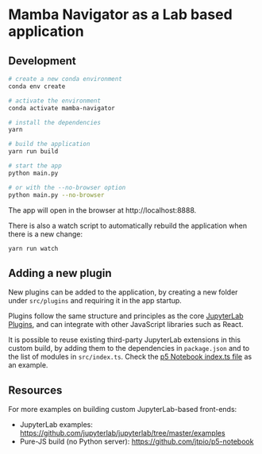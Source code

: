 # Mamba Navigator as a Lab based application

## Development

```bash
# create a new conda environment
conda env create

# activate the environment
conda activate mamba-navigator

# install the dependencies
yarn

# build the application
yarn run build

# start the app
python main.py

# or with the --no-browser option
python main.py --no-browser
```

The app will open in the browser at http://localhost:8888.

There is also a watch script to automatically rebuild the application when there is a new change:

```bash
yarn run watch
```

## Adding a new plugin

New plugins can be added to the application, by creating a new folder under `src/plugins` and requiring it in the app startup.

Plugins follow the same structure and principles as the core [JupyterLab Plugins](https://jupyterlab.readthedocs.io/en/latest/developer/extension_dev.html#plugins), and can integrate with other JavaScript libraries such as React.

It is possible to reuse existing third-party JupyterLab extensions in this custom build, by adding them to the dependencies in `package.json` and to the list of modules in `src/index.ts`. Check the [p5 Notebook index.ts file](https://github.com/jtpio/p5-notebook/blob/9cc0af83b2fca50292fb012e4a3133818dc49b1c/src/index.ts#L51-L53) as an example.

## Resources

For more examples on building custom JupyterLab-based front-ends:

- JupyterLab examples: https://github.com/jupyterlab/jupyterlab/tree/master/examples
- Pure-JS build (no Python server): https://github.com/jtpio/p5-notebook
